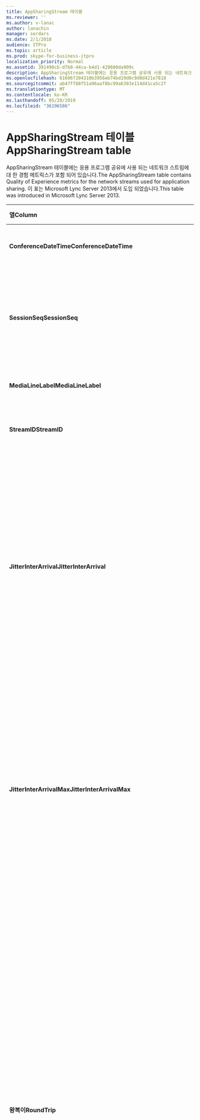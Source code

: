 ```yaml
---
title: AppSharingStream 테이블
ms.reviewer: ''
ms.author: v-lanac
author: lanachin
manager: serdars
ms.date: 2/1/2018
audience: ITPro
ms.topic: article
ms.prod: skype-for-business-itpro
localization_priority: Normal
ms.assetid: 391490cb-d7b8-44ca-b4d1-429600da909c
description: AppSharingStream 테이블에는 응용 프로그램 공유에 사용 되는 네트워크 스트림에 대 한 경험 메트릭스가 포함 되어 있습니다. 이 표는 Microsoft Lync Server 2013에서 도입 되었습니다.
ms.openlocfilehash: 61606f204310b3956eb74bd19d0c9d8d421e7818
ms.sourcegitcommit: ab47ff88f51a96aaf8bc99a6303e114d41ca5c2f
ms.translationtype: MT
ms.contentlocale: ko-KR
ms.lasthandoff: 05/20/2019
ms.locfileid: "36196586"
---
```

# <a name="appsharingstream-table"></a><span data-ttu-id="8f780-104">AppSharingStream 테이블</span><span class="sxs-lookup"><span data-stu-id="8f780-104">AppSharingStream table</span></span>
 
<span data-ttu-id="8f780-105">AppSharingStream 테이블에는 응용 프로그램 공유에 사용 되는 네트워크 스트림에 대 한 경험 메트릭스가 포함 되어 있습니다.</span><span class="sxs-lookup"><span data-stu-id="8f780-105">The AppSharingStream table contains Quality of Experience metrics for the network streams used for application sharing.</span></span> <span data-ttu-id="8f780-106">이 표는 Microsoft Lync Server 2013에서 도입 되었습니다.</span><span class="sxs-lookup"><span data-stu-id="8f780-106">This table was introduced in Microsoft Lync Server 2013.</span></span>
  
|<span data-ttu-id="8f780-107">**열**</span><span class="sxs-lookup"><span data-stu-id="8f780-107">**Column**</span></span>|<span data-ttu-id="8f780-108">**데이터 형식**</span><span class="sxs-lookup"><span data-stu-id="8f780-108">**Data Type**</span></span>|<span data-ttu-id="8f780-109">**키/인덱스**</span><span class="sxs-lookup"><span data-stu-id="8f780-109">**Key/Index**</span></span>|<span data-ttu-id="8f780-110">**세부적인**</span><span class="sxs-lookup"><span data-stu-id="8f780-110">**Details**</span></span>|
|:-----|:-----|:-----|:-----|
|<span data-ttu-id="8f780-111">**ConferenceDateTime**</span><span class="sxs-lookup"><span data-stu-id="8f780-111">**ConferenceDateTime**</span></span> <br/> |<span data-ttu-id="8f780-112">Dmtf</span><span class="sxs-lookup"><span data-stu-id="8f780-112">dateTime</span></span>  <br/> |<span data-ttu-id="8f780-113">기본, 외래</span><span class="sxs-lookup"><span data-stu-id="8f780-113">Primary, Foreign</span></span>  <br/> |<span data-ttu-id="8f780-114">세션이 시작 된 날짜 및 시간입니다.</span><span class="sxs-lookup"><span data-stu-id="8f780-114">Date and time that the session started.</span></span>  <br/> |
|<span data-ttu-id="8f780-115">**SessionSeq**</span><span class="sxs-lookup"><span data-stu-id="8f780-115">**SessionSeq**</span></span> <br/> |<span data-ttu-id="8f780-116">int</span><span class="sxs-lookup"><span data-stu-id="8f780-116">int</span></span>  <br/> |<span data-ttu-id="8f780-117">기본, 외래</span><span class="sxs-lookup"><span data-stu-id="8f780-117">Primary, Foreign</span></span>  <br/> |<span data-ttu-id="8f780-118">동일한 날짜와 동시에 시작 된 세션을 구분 하는 데 사용 되는 순차 식별자입니다.</span><span class="sxs-lookup"><span data-stu-id="8f780-118">Sequential identifier used to distinguish between sessions that started on the same date and at the same time.</span></span>  <br/> |
|<span data-ttu-id="8f780-119">**MediaLineLabel**</span><span class="sxs-lookup"><span data-stu-id="8f780-119">**MediaLineLabel**</span></span> <br/> |<span data-ttu-id="8f780-120">tinyint</span><span class="sxs-lookup"><span data-stu-id="8f780-120">tinyint</span></span>  <br/> |<span data-ttu-id="8f780-121">기본, 외래</span><span class="sxs-lookup"><span data-stu-id="8f780-121">Primary, Foreign</span></span>  <br/> | <span data-ttu-id="8f780-122">자세한 내용은 [Medialine 테이블](https://docs.microsoft.com/skypeforbusiness/schema-reference/quality-of-experience-qoe-database-schema/medialine-0)을 참조 하세요.</span><span class="sxs-lookup"><span data-stu-id="8f780-122">See [MediaLine Table](https://docs.microsoft.com/skypeforbusiness/schema-reference/quality-of-experience-qoe-database-schema/medialine-0).</span></span> <br/> |
|<span data-ttu-id="8f780-123">**StreamID**</span><span class="sxs-lookup"><span data-stu-id="8f780-123">**StreamID**</span></span> <br/> |<span data-ttu-id="8f780-124">int</span><span class="sxs-lookup"><span data-stu-id="8f780-124">int</span></span>  <br/> |<span data-ttu-id="8f780-125">주요한</span><span class="sxs-lookup"><span data-stu-id="8f780-125">Primary</span></span>  <br/> |<span data-ttu-id="8f780-126">응용 프로그램 공유 스트림의 고유 식별자입니다.</span><span class="sxs-lookup"><span data-stu-id="8f780-126">Unique identifier of the application sharing stream.</span></span>  <br/> |
|<span data-ttu-id="8f780-127">**JitterInterArrival**</span><span class="sxs-lookup"><span data-stu-id="8f780-127">**JitterInterArrival**</span></span> <br/> |<span data-ttu-id="8f780-128">int</span><span class="sxs-lookup"><span data-stu-id="8f780-128">int</span></span>  <br/> ||<span data-ttu-id="8f780-129">RTP 패킷 도착 간에 감지 된 평균 지터.</span><span class="sxs-lookup"><span data-stu-id="8f780-129">Average jitter detected between RTP packet arrivals.</span></span> <span data-ttu-id="8f780-130">(지터는 통화에 대 한 "shakiness"의 척도입니다.) 높은 지터 값은 일반적으로 혼잡 또는 오버 로드 된 미디어 서버로 인해 발생 하며 오디오를 왜곡 하거나 손실 하 게 됩니다.</span><span class="sxs-lookup"><span data-stu-id="8f780-130">(Jitter is a measure of the "shakiness" of a call.) High jitter values are typically caused by congestion or an overloaded media server, and result in distorted or lost audio.</span></span>  <br/> |
|<span data-ttu-id="8f780-131">**JitterInterArrivalMax**</span><span class="sxs-lookup"><span data-stu-id="8f780-131">**JitterInterArrivalMax**</span></span> <br/> |<span data-ttu-id="8f780-132">int</span><span class="sxs-lookup"><span data-stu-id="8f780-132">int</span></span>  <br/> ||<span data-ttu-id="8f780-133">RTP 패킷 도착 사이에서 감지 된 최대 지터.</span><span class="sxs-lookup"><span data-stu-id="8f780-133">Maximum jitter detected between RTP packet arrivals.</span></span> <span data-ttu-id="8f780-134">(지터는 통화에 대 한 "shakiness"의 척도입니다.) 높은 지터 값은 일반적으로 혼잡 또는 오버 로드 된 미디어 서버로 인해 발생 하며 오디오를 왜곡 하거나 손실 하 게 됩니다.</span><span class="sxs-lookup"><span data-stu-id="8f780-134">(Jitter is a measure of the "shakiness" of a call.) High jitter values are typically caused by congestion or an overloaded media server, and result in distorted or lost audio.</span></span>  <br/> |
|<span data-ttu-id="8f780-135">**왕복이**</span><span class="sxs-lookup"><span data-stu-id="8f780-135">**RoundTrip**</span></span> <br/> |<span data-ttu-id="8f780-136">int</span><span class="sxs-lookup"><span data-stu-id="8f780-136">int</span></span>  <br/> ||<span data-ttu-id="8f780-137">실시간 전송 프로토콜 패킷이 다른 끝점으로 이동한 다음 다시 이동 하는 데 필요한 평균 시간 (밀리초)입니다.</span><span class="sxs-lookup"><span data-stu-id="8f780-137">Average amount of (in milliseconds) required for a Real-Time Transport Protocol packet to travel to another endpoint and then back.</span></span> <span data-ttu-id="8f780-138">200 밀리초 이하의 왕복 시간은 허용 되는 품질로 간주 됩니다.</span><span class="sxs-lookup"><span data-stu-id="8f780-138">Round-trip times of 200 milliseconds or less are considered of acceptable quality.</span></span>  <br/> <span data-ttu-id="8f780-139">높은 라운드트립 값은 국제 통화 라우팅으로 인해 발생할 수 있습니다. 라우팅 구성이 잘못 되었습니다. 또는 오버 로드 된 미디어 서버.</span><span class="sxs-lookup"><span data-stu-id="8f780-139">High round-trip values can be caused by international call routing; a routing misconfiguration; or an overloaded media server.</span></span> <span data-ttu-id="8f780-140">왕복 시간이 높으면 양방향 실시간 음성 대화에서 문제가 발생 합니다.</span><span class="sxs-lookup"><span data-stu-id="8f780-140">High round-trip times result in difficulties with two-way, real-time audio conversations.</span></span>  <br/> |
|<span data-ttu-id="8f780-141">**RoundTripMax**</span><span class="sxs-lookup"><span data-stu-id="8f780-141">**RoundTripMax**</span></span> <br/> |<span data-ttu-id="8f780-142">int</span><span class="sxs-lookup"><span data-stu-id="8f780-142">int</span></span>  <br/> ||<span data-ttu-id="8f780-143">실시간 전송 프로토콜 패킷이 다른 끝점으로 이동한 다음 다시 이동 하는 데 필요한 최대 양 (밀리초)입니다.</span><span class="sxs-lookup"><span data-stu-id="8f780-143">Maximum amount of (in milliseconds) required for a Real-Time Transport Protocol packet to travel to another endpoint and then back.</span></span> <span data-ttu-id="8f780-144">200 밀리초 이하의 왕복 시간은 허용 되는 품질로 간주 됩니다.</span><span class="sxs-lookup"><span data-stu-id="8f780-144">Round-trip times of 200 milliseconds or less are considered of acceptable quality.</span></span>  <br/> <span data-ttu-id="8f780-145">높은 라운드트립 값은 국제 통화 라우팅으로 인해 발생할 수 있습니다. 라우팅 구성이 잘못 되었습니다. 또는 오버 로드 된 미디어 서버.</span><span class="sxs-lookup"><span data-stu-id="8f780-145">High round-trip values can be caused by international call routing; a routing misconfiguration; or an overloaded media server.</span></span> <span data-ttu-id="8f780-146">왕복 시간이 높으면 양방향 실시간 음성 대화에서 문제가 발생 합니다.</span><span class="sxs-lookup"><span data-stu-id="8f780-146">High round-trip times result in difficulties with two-way, real-time audio conversations.</span></span>  <br/> |
|<span data-ttu-id="8f780-147">**PacketLossRate**</span><span class="sxs-lookup"><span data-stu-id="8f780-147">**PacketLossRate**</span></span> <br/> |<span data-ttu-id="8f780-148">o</span><span class="sxs-lookup"><span data-stu-id="8f780-148">float</span></span>  <br/> ||<span data-ttu-id="8f780-149">RTP (실시간 전송 프로토콜) 패킷 손실의 평균 비율입니다.</span><span class="sxs-lookup"><span data-stu-id="8f780-149">Average rate of Real-Time Transport Protocol (RTP) packet loss.</span></span> <span data-ttu-id="8f780-150">(패킷 손실은 RTP 패킷, 인터넷에서 오디오 및 비디오를 전송 하는 데 사용 되는 프로토콜인 해당 목적지에 도달 하지 못한 경우에 발생 합니다.) 일반적으로 정체 때문에 손실률이 높습니다. 대역폭 부족, 무선 정체 또는 간섭. 또는 오버 로드 된 미디어 서버.</span><span class="sxs-lookup"><span data-stu-id="8f780-150">(Packet loss occurs when RTP packets, a protocol used for transmitting audio and video across the Internet, failed to reach their destination.) High loss rates are generally caused by congestion; lack of bandwidth; wireless congestion or interference; or an overloaded media server.</span></span> <span data-ttu-id="8f780-151">패킷 손실은 일반적으로 오디오의 왜곡 또는 분실을 발생 합니다.</span><span class="sxs-lookup"><span data-stu-id="8f780-151">Packet loss typically results in distorted or lost audio.</span></span>  <br/> |
|<span data-ttu-id="8f780-152">**PacketLossRateMax**</span><span class="sxs-lookup"><span data-stu-id="8f780-152">**PacketLossRateMax**</span></span> <br/> |<span data-ttu-id="8f780-153">o</span><span class="sxs-lookup"><span data-stu-id="8f780-153">float</span></span>  <br/> ||<span data-ttu-id="8f780-154">RTP (실시간 전송 프로토콜) 패킷 손실의 최대 속도입니다.</span><span class="sxs-lookup"><span data-stu-id="8f780-154">Maximum rate of Real-Time Transport Protocol (RTP) packet loss.</span></span> <span data-ttu-id="8f780-155">(패킷 손실은 RTP 패킷, 인터넷에서 오디오 및 비디오를 전송 하는 데 사용 되는 프로토콜인 해당 목적지에 도달 하지 못한 경우에 발생 합니다.) 일반적으로 정체 때문에 손실률이 높습니다. 대역폭 부족, 무선 정체 또는 간섭. 또는 오버 로드 된 미디어 서버.</span><span class="sxs-lookup"><span data-stu-id="8f780-155">(Packet loss occurs when RTP packets, a protocol used for transmitting audio and video across the Internet, failed to reach their destination.) High loss rates are generally caused by congestion; lack of bandwidth; wireless congestion or interference; or an overloaded media server.</span></span> <span data-ttu-id="8f780-156">패킷 손실은 일반적으로 오디오의 왜곡 또는 분실을 발생 합니다.</span><span class="sxs-lookup"><span data-stu-id="8f780-156">Packet loss typically results in distorted or lost audio.</span></span>  <br/> |
|<span data-ttu-id="8f780-157">**PacketUtilization**</span><span class="sxs-lookup"><span data-stu-id="8f780-157">**PacketUtilization**</span></span> <br/> |<span data-ttu-id="8f780-158">int</span><span class="sxs-lookup"><span data-stu-id="8f780-158">int</span></span>  <br/> ||<span data-ttu-id="8f780-159">전송 된 패킷 수입니다.</span><span class="sxs-lookup"><span data-stu-id="8f780-159">Number of packets sent.</span></span>  <br/> |
|<span data-ttu-id="8f780-160">**BandwidthEst**</span><span class="sxs-lookup"><span data-stu-id="8f780-160">**BandwidthEst**</span></span> <br/> |<span data-ttu-id="8f780-161">int</span><span class="sxs-lookup"><span data-stu-id="8f780-161">int</span></span>  <br/> ||<span data-ttu-id="8f780-162">세션이 끝날 때 사용 가능한 예상 단방향 대역폭입니다.</span><span class="sxs-lookup"><span data-stu-id="8f780-162">Estimated one-way bandwidth available at the end of the session.</span></span> <span data-ttu-id="8f780-163">초당 비트 수로 보고 됩니다.</span><span class="sxs-lookup"><span data-stu-id="8f780-163">Reported in bits per second.</span></span>  <br/> |
|<span data-ttu-id="8f780-164">**AppSharingPayloadDescription**</span><span class="sxs-lookup"><span data-stu-id="8f780-164">**AppSharingPayloadDescription**</span></span> <br/> |<span data-ttu-id="8f780-165">int</span><span class="sxs-lookup"><span data-stu-id="8f780-165">int</span></span>  <br/> ||<span data-ttu-id="8f780-166">응용 프로그램 공유 페이로드에 대 한 설명입니다.</span><span class="sxs-lookup"><span data-stu-id="8f780-166">Description of the application sharing payload.</span></span>  <br/> |
|<span data-ttu-id="8f780-167">**RelativeOneWayTotal**</span><span class="sxs-lookup"><span data-stu-id="8f780-167">**RelativeOneWayTotal**</span></span> <br/> |<span data-ttu-id="8f780-168">o</span><span class="sxs-lookup"><span data-stu-id="8f780-168">float</span></span>  <br/> ||<span data-ttu-id="8f780-169">단방향 총 대기 시간입니다.</span><span class="sxs-lookup"><span data-stu-id="8f780-169">Total amount of one-way latency.</span></span> <span data-ttu-id="8f780-170">상대적 단방향 대기 시간은 클라이언트와 서버 간의 지연을 측정 합니다.</span><span class="sxs-lookup"><span data-stu-id="8f780-170">Relative one-way latency measures the delay between the client and the server.</span></span>  <br/> |
|<span data-ttu-id="8f780-171">**RelativeOneWayAverage**</span><span class="sxs-lookup"><span data-stu-id="8f780-171">**RelativeOneWayAverage**</span></span> <br/> |<span data-ttu-id="8f780-172">o</span><span class="sxs-lookup"><span data-stu-id="8f780-172">float</span></span>  <br/> ||<span data-ttu-id="8f780-173">평균 단방향 대기 시간입니다.</span><span class="sxs-lookup"><span data-stu-id="8f780-173">Average amount of one-way latency.</span></span> <span data-ttu-id="8f780-174">상대적 단방향 대기 시간은 클라이언트와 서버 간의 지연을 측정 합니다.</span><span class="sxs-lookup"><span data-stu-id="8f780-174">Relative one-way latency measures the delay between the client and the server.</span></span>  <br/> |
|<span data-ttu-id="8f780-175">**RelativeOneWayMax**</span><span class="sxs-lookup"><span data-stu-id="8f780-175">**RelativeOneWayMax**</span></span> <br/> |<span data-ttu-id="8f780-176">o</span><span class="sxs-lookup"><span data-stu-id="8f780-176">float</span></span>  <br/> ||<span data-ttu-id="8f780-177">단방향 대기 시간의 최대 양입니다.</span><span class="sxs-lookup"><span data-stu-id="8f780-177">Maximum amount of one-way latency.</span></span> <span data-ttu-id="8f780-178">상대적 단방향 대기 시간은 클라이언트와 서버 간의 지연을 측정 합니다.</span><span class="sxs-lookup"><span data-stu-id="8f780-178">Relative one-way latency measures the delay between the client and the server.</span></span>  <br/> |
|<span data-ttu-id="8f780-179">**RelativeOneWayBurstOccurrences**</span><span class="sxs-lookup"><span data-stu-id="8f780-179">**RelativeOneWayBurstOccurrences**</span></span> <br/> |<span data-ttu-id="8f780-180">int</span><span class="sxs-lookup"><span data-stu-id="8f780-180">int</span></span>  <br/> ||<span data-ttu-id="8f780-181">전체 단방향 버스트 횟수입니다.</span><span class="sxs-lookup"><span data-stu-id="8f780-181">Total one-way burst occurrences.</span></span> <span data-ttu-id="8f780-182">"Bursty" 전송은 안정적 스트림이 아닌 버스트로 데이터가 흐르는 전송입니다.</span><span class="sxs-lookup"><span data-stu-id="8f780-182">A "bursty" transmission is a transmission where data flows in unpredictable bursts as opposed to a steady stream.</span></span> <span data-ttu-id="8f780-183">이 메트릭은 클라이언트와 서버 간의 데이터 흐름을 측정 합니다.</span><span class="sxs-lookup"><span data-stu-id="8f780-183">This metric measures data flow between the client and the server.</span></span>  <br/> |
|<span data-ttu-id="8f780-184">**RelativeOneWayBurstDensity**</span><span class="sxs-lookup"><span data-stu-id="8f780-184">**RelativeOneWayBurstDensity**</span></span> <br/> |<span data-ttu-id="8f780-185">o</span><span class="sxs-lookup"><span data-stu-id="8f780-185">float</span></span>  <br/> ||<span data-ttu-id="8f780-186">전체 단방향 버스트 밀도.</span><span class="sxs-lookup"><span data-stu-id="8f780-186">Total one-way burst density.</span></span> <span data-ttu-id="8f780-187">"Bursty" 전송은 안정적 스트림이 아닌 버스트로 데이터가 흐르는 전송입니다.</span><span class="sxs-lookup"><span data-stu-id="8f780-187">A "bursty" transmission is a transmission where data flows in unpredictable bursts as opposed to a steady stream.</span></span> <span data-ttu-id="8f780-188">이 메트릭은 클라이언트와 서버 간의 데이터 흐름을 측정 합니다.</span><span class="sxs-lookup"><span data-stu-id="8f780-188">This metric measures data flow between the client and the server.</span></span>  <br/> |
|<span data-ttu-id="8f780-189">**RelativeOneWayBurstDuration**</span><span class="sxs-lookup"><span data-stu-id="8f780-189">**RelativeOneWayBurstDuration**</span></span> <br/> |<span data-ttu-id="8f780-190">o</span><span class="sxs-lookup"><span data-stu-id="8f780-190">float</span></span>  <br/> ||<span data-ttu-id="8f780-191">전체 단방향 버스트 기간입니다.</span><span class="sxs-lookup"><span data-stu-id="8f780-191">Total one-way burst duration.</span></span> <span data-ttu-id="8f780-192">"Bursty" 전송은 안정적 스트림이 아닌 버스트로 데이터가 흐르는 전송입니다.</span><span class="sxs-lookup"><span data-stu-id="8f780-192">A "bursty" transmission is a transmission where data flows in unpredictable bursts as opposed to a steady stream.</span></span> <span data-ttu-id="8f780-193">이 메트릭은 클라이언트와 서버 간의 데이터 흐름을 측정 합니다.</span><span class="sxs-lookup"><span data-stu-id="8f780-193">This metric measures data flow between the client and the server.</span></span>  <br/> |
|<span data-ttu-id="8f780-194">**RelativeOneWayGapOccurrences**</span><span class="sxs-lookup"><span data-stu-id="8f780-194">**RelativeOneWayGapOccurrences**</span></span> <br/> |<span data-ttu-id="8f780-195">int</span><span class="sxs-lookup"><span data-stu-id="8f780-195">int</span></span>  <br/> ||<span data-ttu-id="8f780-196">전체 단방향 간격이 발생 합니다.</span><span class="sxs-lookup"><span data-stu-id="8f780-196">Total one-way gap occurrences.</span></span> <span data-ttu-id="8f780-197">"Bursty" 전송은 안정적 스트림이 아닌 버스트로 데이터가 흐르는 전송입니다. 간격은 이러한 버스트 간의 지연을 나타냅니다.</span><span class="sxs-lookup"><span data-stu-id="8f780-197">A "bursty" transmission is a transmission where data flows in unpredictable bursts as opposed to a steady stream; gaps indicate delays between these bursts.</span></span> <span data-ttu-id="8f780-198">이 메트릭은 클라이언트와 서버 간의 데이터 흐름을 측정 합니다.</span><span class="sxs-lookup"><span data-stu-id="8f780-198">This metric measures data flow between the client and the server.</span></span>  <br/> |
|<span data-ttu-id="8f780-199">**RelativeOneWayGapDensity**</span><span class="sxs-lookup"><span data-stu-id="8f780-199">**RelativeOneWayGapDensity**</span></span> <br/> |<span data-ttu-id="8f780-200">o</span><span class="sxs-lookup"><span data-stu-id="8f780-200">float</span></span>  <br/> ||<span data-ttu-id="8f780-201">전체 단방향 간격 밀도.</span><span class="sxs-lookup"><span data-stu-id="8f780-201">Total one-way gap density.</span></span> <span data-ttu-id="8f780-202">"Bursty" 전송은 안정적 스트림이 아닌 버스트로 데이터가 흐르는 전송입니다. 간격은 이러한 버스트 간의 지연을 나타냅니다.</span><span class="sxs-lookup"><span data-stu-id="8f780-202">A "bursty" transmission is a transmission where data flows in unpredictable bursts as opposed to a steady stream; gaps indicate delays between these bursts.</span></span> <span data-ttu-id="8f780-203">이 메트릭은 클라이언트와 서버 간의 데이터 흐름을 측정 합니다.</span><span class="sxs-lookup"><span data-stu-id="8f780-203">This metric measures data flow between the client and the server.</span></span>  <br/> |
|<span data-ttu-id="8f780-204">**RelativeOneWayGapDuration**</span><span class="sxs-lookup"><span data-stu-id="8f780-204">**RelativeOneWayGapDuration**</span></span> <br/> |<span data-ttu-id="8f780-205">o</span><span class="sxs-lookup"><span data-stu-id="8f780-205">float</span></span>  <br/> ||<span data-ttu-id="8f780-206">전체 단방향 간격 기간입니다.</span><span class="sxs-lookup"><span data-stu-id="8f780-206">Total one-way gap duration.</span></span> <span data-ttu-id="8f780-207">"Bursty" 전송은 안정적 스트림이 아닌 버스트로 데이터가 흐르는 전송입니다. 간격은 이러한 버스트 간의 지연을 나타냅니다.</span><span class="sxs-lookup"><span data-stu-id="8f780-207">A "bursty" transmission is a transmission where data flows in unpredictable bursts as opposed to a steady stream; gaps indicate delays between these bursts.</span></span> <span data-ttu-id="8f780-208">이 메트릭은 클라이언트와 서버 간의 데이터 흐름을 측정 합니다.</span><span class="sxs-lookup"><span data-stu-id="8f780-208">This metric measures data flow between the client and the server.</span></span>  <br/> |
|<span data-ttu-id="8f780-209">**ApplicationSharingType**</span><span class="sxs-lookup"><span data-stu-id="8f780-209">**ApplicationSharingType**</span></span> <br/> |<span data-ttu-id="8f780-210">varChar (256)</span><span class="sxs-lookup"><span data-stu-id="8f780-210">varChar(256)</span></span>  <br/> ||<span data-ttu-id="8f780-211">응용 프로그램 역할 (공유자 또는 뷰어) 및 콘텐츠 형식.</span><span class="sxs-lookup"><span data-stu-id="8f780-211">Application role (Sharer or Viewer) and content type.</span></span>  <br/> |
|<span data-ttu-id="8f780-212">**RDPTileProcessingLatencyTotal**</span><span class="sxs-lookup"><span data-stu-id="8f780-212">**RDPTileProcessingLatencyTotal**</span></span> <br/> |<span data-ttu-id="8f780-213">o</span><span class="sxs-lookup"><span data-stu-id="8f780-213">float</span></span>  <br/> ||<span data-ttu-id="8f780-214">RDP (원격 데스크톱 프로토콜) 타일의 총 처리 시간입니다.</span><span class="sxs-lookup"><span data-stu-id="8f780-214">Total processing time for remote desktop protocol (RDP) tiles.</span></span> <span data-ttu-id="8f780-215">합계가 높을수록 보기 환경에 걸리는 시간이 길어집니다.</span><span class="sxs-lookup"><span data-stu-id="8f780-215">A higher total equates to a longer delay in the viewing experience.</span></span>  <br/> |
|<span data-ttu-id="8f780-216">**RDPTileProcessingLatencyAverage**</span><span class="sxs-lookup"><span data-stu-id="8f780-216">**RDPTileProcessingLatencyAverage**</span></span> <br/> |<span data-ttu-id="8f780-217">o</span><span class="sxs-lookup"><span data-stu-id="8f780-217">float</span></span>  <br/> ||<span data-ttu-id="8f780-218">RDP (원격 데스크톱 프로토콜) 타일의 평균 처리 시간입니다.</span><span class="sxs-lookup"><span data-stu-id="8f780-218">Average processing time for remote desktop protocol (RDP) tiles.</span></span> <span data-ttu-id="8f780-219">합계가 높을수록 보기 환경에 걸리는 시간이 길어집니다.</span><span class="sxs-lookup"><span data-stu-id="8f780-219">A higher total equates to a longer delay in the viewing experience.</span></span>  <br/> |
|<span data-ttu-id="8f780-220">**RDPTileProcessingLatencyMax**</span><span class="sxs-lookup"><span data-stu-id="8f780-220">**RDPTileProcessingLatencyMax**</span></span> <br/> |<span data-ttu-id="8f780-221">o</span><span class="sxs-lookup"><span data-stu-id="8f780-221">float</span></span>  <br/> ||<span data-ttu-id="8f780-222">RDP (원격 데스크톱 프로토콜) 타일의 최대 처리 시간입니다.</span><span class="sxs-lookup"><span data-stu-id="8f780-222">Maximum processing time for remote desktop protocol (RDP) tiles.</span></span> <span data-ttu-id="8f780-223">합계가 높을수록 보기 환경에 걸리는 시간이 길어집니다.</span><span class="sxs-lookup"><span data-stu-id="8f780-223">A higher total equates to a longer delay in the viewing experience.</span></span>  <br/> |
|<span data-ttu-id="8f780-224">**RDPTileProcessingLatencyBurstOccurrences**</span><span class="sxs-lookup"><span data-stu-id="8f780-224">**RDPTileProcessingLatencyBurstOccurrences**</span></span> <br/> |<span data-ttu-id="8f780-225">int</span><span class="sxs-lookup"><span data-stu-id="8f780-225">int</span></span>  <br/> ||<span data-ttu-id="8f780-226">RDP (원격 데스크톱 프로토콜) 타일에 대해 처리 시간에 걸리는 버스트 횟수입니다.</span><span class="sxs-lookup"><span data-stu-id="8f780-226">Burst occurrences in the processing time for remote desktop protocol (RDP) tiles.</span></span> <span data-ttu-id="8f780-227">"Bursty" 전송은 안정적 스트림이 아닌 버스트로 데이터가 흐르는 전송입니다.</span><span class="sxs-lookup"><span data-stu-id="8f780-227">A "bursty" transmission is a transmission where data flows in unpredictable bursts as opposed to a steady stream.</span></span>  <br/> |
|<span data-ttu-id="8f780-228">**RDPTileProcessingLatencyBurstDensity**</span><span class="sxs-lookup"><span data-stu-id="8f780-228">**RDPTileProcessingLatencyBurstDensity**</span></span> <br/> |<span data-ttu-id="8f780-229">o</span><span class="sxs-lookup"><span data-stu-id="8f780-229">float</span></span>  <br/> ||<span data-ttu-id="8f780-230">RDP (원격 데스크톱 프로토콜) 타일의 처리 시간에 대 한 버스트 밀도.</span><span class="sxs-lookup"><span data-stu-id="8f780-230">Burst density in the processing time for remote desktop protocol (RDP) tiles.</span></span> <span data-ttu-id="8f780-231">"Bursty" 전송은 안정적 스트림이 아닌 버스트로 데이터가 흐르는 전송입니다.</span><span class="sxs-lookup"><span data-stu-id="8f780-231">A "bursty" transmission is a transmission where data flows in unpredictable bursts as opposed to a steady stream.</span></span>  <br/> |
|<span data-ttu-id="8f780-232">**RDPTileProcessingLatencyBurstDuration**</span><span class="sxs-lookup"><span data-stu-id="8f780-232">**RDPTileProcessingLatencyBurstDuration**</span></span> <br/> |<span data-ttu-id="8f780-233">o</span><span class="sxs-lookup"><span data-stu-id="8f780-233">float</span></span>  <br/> ||<span data-ttu-id="8f780-234">RDP (원격 데스크톱 프로토콜) 타일의 처리 시간에 대 한 버스트 기간입니다.</span><span class="sxs-lookup"><span data-stu-id="8f780-234">Burst duration in the processing time for remote desktop protocol (RDP) tiles.</span></span> <span data-ttu-id="8f780-235">"Bursty" 전송은 안정적 스트림이 아닌 버스트로 데이터가 흐르는 전송입니다.</span><span class="sxs-lookup"><span data-stu-id="8f780-235">A "bursty" transmission is a transmission where data flows in unpredictable bursts as opposed to a steady stream.</span></span>  <br/> |
|<span data-ttu-id="8f780-236">**RDPTileProcessingLatencyGapOccurrences**</span><span class="sxs-lookup"><span data-stu-id="8f780-236">**RDPTileProcessingLatencyGapOccurrences**</span></span> <br/> |<span data-ttu-id="8f780-237">int</span><span class="sxs-lookup"><span data-stu-id="8f780-237">int</span></span>  <br/> ||<span data-ttu-id="8f780-238">RDP (원격 데스크톱 프로토콜) 타일에 대 한 처리 시간 간격</span><span class="sxs-lookup"><span data-stu-id="8f780-238">Gap occurrences in the processing time for remote desktop protocol (RDP) tiles.</span></span>  <br/> |
|<span data-ttu-id="8f780-239">**RDPTileProcessingLatencyGapDensity**</span><span class="sxs-lookup"><span data-stu-id="8f780-239">**RDPTileProcessingLatencyGapDensity**</span></span> <br/> |<span data-ttu-id="8f780-240">o</span><span class="sxs-lookup"><span data-stu-id="8f780-240">float</span></span>  <br/> ||<span data-ttu-id="8f780-241">RDP (원격 데스크톱 프로토콜) 타일의 처리 시간에 대 한 간격 밀도</span><span class="sxs-lookup"><span data-stu-id="8f780-241">Gap density in the processing time for remote desktop protocol (RDP) tiles.</span></span> <span data-ttu-id="8f780-242">낮은 간격 밀도는 더 나은 시청 환경을 말합니다.</span><span class="sxs-lookup"><span data-stu-id="8f780-242">Low gap density equates to a better viewing experience.</span></span>  <br/> |
|<span data-ttu-id="8f780-243">**RDPTileProcessingLatencyGapDuration**</span><span class="sxs-lookup"><span data-stu-id="8f780-243">**RDPTileProcessingLatencyGapDuration**</span></span> <br/> |<span data-ttu-id="8f780-244">o</span><span class="sxs-lookup"><span data-stu-id="8f780-244">float</span></span>  <br/> ||<span data-ttu-id="8f780-245">RDP (원격 데스크톱 프로토콜) 타일의 처리 시간에 대 한 간격 기간입니다.</span><span class="sxs-lookup"><span data-stu-id="8f780-245">Gap duration in the processing time for remote desktop protocol (RDP) tiles.</span></span> <span data-ttu-id="8f780-246">짧은 간격 기간은 더 나은 시청 환경과 동등 합니다.</span><span class="sxs-lookup"><span data-stu-id="8f780-246">Short gap durations equate to a better viewing experience.</span></span>  <br/> |
|<span data-ttu-id="8f780-247">**CaptureTileRateTotal**</span><span class="sxs-lookup"><span data-stu-id="8f780-247">**CaptureTileRateTotal**</span></span> <br/> |<span data-ttu-id="8f780-248">o</span><span class="sxs-lookup"><span data-stu-id="8f780-248">float</span></span>  <br/> ||<span data-ttu-id="8f780-249">캡처된 타일의 총 속도 (타일/초)입니다.</span><span class="sxs-lookup"><span data-stu-id="8f780-249">Total rate of captured tiles (in tiles per second).</span></span>  <br/> |
|<span data-ttu-id="8f780-250">**CaptureTileRateAverage**</span><span class="sxs-lookup"><span data-stu-id="8f780-250">**CaptureTileRateAverage**</span></span> <br/> |<span data-ttu-id="8f780-251">o</span><span class="sxs-lookup"><span data-stu-id="8f780-251">float</span></span>  <br/> ||<span data-ttu-id="8f780-252">캡처된 타일의 평균 비율 (초당 타일 수)입니다.</span><span class="sxs-lookup"><span data-stu-id="8f780-252">Average rate of captured tiles (in tiles per second).</span></span>  <br/> |
|<span data-ttu-id="8f780-253">**CaptureTileRateMax**</span><span class="sxs-lookup"><span data-stu-id="8f780-253">**CaptureTileRateMax**</span></span> <br/> |<span data-ttu-id="8f780-254">o</span><span class="sxs-lookup"><span data-stu-id="8f780-254">float</span></span>  <br/> ||<span data-ttu-id="8f780-255">캡처한 타일의 최대 속도 (초 당 타일 수)입니다.</span><span class="sxs-lookup"><span data-stu-id="8f780-255">Maximum rate of captured tiles (in tiles per second).</span></span>  <br/> |
|<span data-ttu-id="8f780-256">**CaptureTileRateBurstOccurrences**</span><span class="sxs-lookup"><span data-stu-id="8f780-256">**CaptureTileRateBurstOccurrences**</span></span> <br/> |<span data-ttu-id="8f780-257">t</span><span class="sxs-lookup"><span data-stu-id="8f780-257">in t</span></span>  <br/> ||<span data-ttu-id="8f780-258">캡처된 타일의 속도 (초 당 타일 단위)의 버스트 횟수입니다.</span><span class="sxs-lookup"><span data-stu-id="8f780-258">Burst occurrences in the rate of captured tiles (in tiles per second).</span></span>  <br/> |
|<span data-ttu-id="8f780-259">**CaptureTileRateBurstDensity**</span><span class="sxs-lookup"><span data-stu-id="8f780-259">**CaptureTileRateBurstDensity**</span></span> <br/> |<span data-ttu-id="8f780-260">o</span><span class="sxs-lookup"><span data-stu-id="8f780-260">float</span></span>  <br/> ||<span data-ttu-id="8f780-261">캡처한 타일 속도의 버스트 밀도 (초당 타일 수)입니다.</span><span class="sxs-lookup"><span data-stu-id="8f780-261">Burst density in the rate of captured tiles (in tiles per second).</span></span>  <br/> |
|<span data-ttu-id="8f780-262">**CaptureTileRateBurstDuration**</span><span class="sxs-lookup"><span data-stu-id="8f780-262">**CaptureTileRateBurstDuration**</span></span> <br/> |<span data-ttu-id="8f780-263">o</span><span class="sxs-lookup"><span data-stu-id="8f780-263">float</span></span>  <br/> ||<span data-ttu-id="8f780-264">캡처된 타일의 속도 (초당 타일 단위)로 버스트 기간을 유지 합니다.</span><span class="sxs-lookup"><span data-stu-id="8f780-264">Burst duration in the rate of captured tiles (in tiles per second).</span></span>  <br/> |
|<span data-ttu-id="8f780-265">**CaptureTileRateGapOccurrences**</span><span class="sxs-lookup"><span data-stu-id="8f780-265">**CaptureTileRateGapOccurrences**</span></span> <br/> |<span data-ttu-id="8f780-266">int</span><span class="sxs-lookup"><span data-stu-id="8f780-266">int</span></span>  <br/> ||<span data-ttu-id="8f780-267">캡처된 타일의 비율 (초 당 타일 단위) 간격입니다.</span><span class="sxs-lookup"><span data-stu-id="8f780-267">Gap occurrences in the rate of captured tiles (in tiles per second).</span></span>  <br/> |
|<span data-ttu-id="8f780-268">**CaptureTileRateGapDensity**</span><span class="sxs-lookup"><span data-stu-id="8f780-268">**CaptureTileRateGapDensity**</span></span> <br/> |<span data-ttu-id="8f780-269">o</span><span class="sxs-lookup"><span data-stu-id="8f780-269">float</span></span>  <br/> ||<span data-ttu-id="8f780-270">캡처된 타일의 비율 (초당 타일 수)의 간격 밀도</span><span class="sxs-lookup"><span data-stu-id="8f780-270">Gap density in the rate of captured tiles (in tiles per second).</span></span>  <br/> |
|<span data-ttu-id="8f780-271">**CaptureTileRateGapDuration**</span><span class="sxs-lookup"><span data-stu-id="8f780-271">**CaptureTileRateGapDuration**</span></span> <br/> |<span data-ttu-id="8f780-272">o</span><span class="sxs-lookup"><span data-stu-id="8f780-272">float</span></span>  <br/> ||<span data-ttu-id="8f780-273">캡처된 타일의 비율 (초당 타일 단위) 간격입니다.</span><span class="sxs-lookup"><span data-stu-id="8f780-273">Gap duration in the rate of captured tiles (in tiles per second).</span></span>  <br/> |
|<span data-ttu-id="8f780-274">**SpoiledTilePercentTotal**</span><span class="sxs-lookup"><span data-stu-id="8f780-274">**SpoiledTilePercentTotal**</span></span> <br/> |<span data-ttu-id="8f780-275">o</span><span class="sxs-lookup"><span data-stu-id="8f780-275">float</span></span>  <br/> ||<span data-ttu-id="8f780-276">Viewer에 도달 하지 않았지만 대신 새 콘텐츠가 삭제 되 고 덮어쓴 콘텐츠의 총 백분율입니다.</span><span class="sxs-lookup"><span data-stu-id="8f780-276">Total percentage of the content that did not reach the viewer but was instead discarded and overwritten by fresh content.</span></span>  <br/> |
|<span data-ttu-id="8f780-277">**SpoiledTilePercentAverage**</span><span class="sxs-lookup"><span data-stu-id="8f780-277">**SpoiledTilePercentAverage**</span></span> <br/> |<span data-ttu-id="8f780-278">o</span><span class="sxs-lookup"><span data-stu-id="8f780-278">float</span></span>  <br/> ||<span data-ttu-id="8f780-279">Viewer에 도달 하지 않은 콘텐츠의 평균 백분율이 며, 그 대신 삭제 되 고 새 콘텐츠가 덮어쓰여집니다.</span><span class="sxs-lookup"><span data-stu-id="8f780-279">Average percentage of the content that did not reach the viewer but was instead discarded and overwritten by fresh content.</span></span>  <br/> |
|<span data-ttu-id="8f780-280">**SpoiledTilePercentMax**</span><span class="sxs-lookup"><span data-stu-id="8f780-280">**SpoiledTilePercentMax**</span></span> <br/> |<span data-ttu-id="8f780-281">o</span><span class="sxs-lookup"><span data-stu-id="8f780-281">float</span></span>  <br/> ||<span data-ttu-id="8f780-282">Viewer에 도달 하지 않았지만 대신 새 콘텐츠가 삭제 되 고 덮어쓴 콘텐츠의 최대 백분율입니다.</span><span class="sxs-lookup"><span data-stu-id="8f780-282">Maximum percentage of the content that did not reach the viewer but was instead discarded and overwritten by fresh content.</span></span>  <br/> |
|<span data-ttu-id="8f780-283">**SpoiledTilePercentBurstOccurrences**</span><span class="sxs-lookup"><span data-stu-id="8f780-283">**SpoiledTilePercentBurstOccurrences**</span></span> <br/> |<span data-ttu-id="8f780-284">int</span><span class="sxs-lookup"><span data-stu-id="8f780-284">int</span></span>  <br/> ||<span data-ttu-id="8f780-285">Viewer에 도달 하지 않았지만 대신 새 콘텐츠가 삭제 되 고 덮어쓴 콘텐츠의 버스트 발생</span><span class="sxs-lookup"><span data-stu-id="8f780-285">Burst occurrences for the content that did not reach the viewer but was instead discarded and overwritten by fresh content.</span></span>  <br/> |
|<span data-ttu-id="8f780-286">**SpoiledTilePercentBurstDensity**</span><span class="sxs-lookup"><span data-stu-id="8f780-286">**SpoiledTilePercentBurstDensity**</span></span> <br/> |<span data-ttu-id="8f780-287">o</span><span class="sxs-lookup"><span data-stu-id="8f780-287">float</span></span>  <br/> ||<span data-ttu-id="8f780-288">Viewer에 도달 하지는 않았지만 대신 새 콘텐츠가 삭제 되 고 덮어쓴 콘텐츠의 버스트 밀도.</span><span class="sxs-lookup"><span data-stu-id="8f780-288">Burst density for the content that did not reach the viewer but was instead discarded and overwritten by fresh content.</span></span>  <br/> |
|<span data-ttu-id="8f780-289">**SpoiledTilePercentBurstDuration**</span><span class="sxs-lookup"><span data-stu-id="8f780-289">**SpoiledTilePercentBurstDuration**</span></span> <br/> |<span data-ttu-id="8f780-290">o</span><span class="sxs-lookup"><span data-stu-id="8f780-290">float</span></span>  <br/> ||<span data-ttu-id="8f780-291">Viewer에 도달 하지 않았지만 대신 새 콘텐츠가 삭제 되 고 덮어쓴 콘텐츠의 버스트 기간입니다.</span><span class="sxs-lookup"><span data-stu-id="8f780-291">Burst duration for the content that did not reach the viewer but was instead discarded and overwritten by fresh content.</span></span>  <br/> |
|<span data-ttu-id="8f780-292">**SpoiledTilePercentGapOccurrences**</span><span class="sxs-lookup"><span data-stu-id="8f780-292">**SpoiledTilePercentGapOccurrences**</span></span> <br/> |<span data-ttu-id="8f780-293">int</span><span class="sxs-lookup"><span data-stu-id="8f780-293">int</span></span>  <br/> ||<span data-ttu-id="8f780-294">표시기에 도달 하지는 않았지만 대신 새 콘텐츠가 삭제 되 고 덮어쓴 콘텐츠의 간격이 발생 합니다.</span><span class="sxs-lookup"><span data-stu-id="8f780-294">Gap occurrences for the content that did not reach the viewer but was instead discarded and overwritten by fresh content.</span></span>  <br/> |
|<span data-ttu-id="8f780-295">**SpoiledTilePercentGapDensity**</span><span class="sxs-lookup"><span data-stu-id="8f780-295">**SpoiledTilePercentGapDensity**</span></span> <br/> |<span data-ttu-id="8f780-296">o</span><span class="sxs-lookup"><span data-stu-id="8f780-296">float</span></span>  <br/> ||<span data-ttu-id="8f780-297">Viewer에 도달 하지는 않지만 대신 새 콘텐츠가 삭제 되 고 덮어쓴 콘텐츠의 간격 조밀도</span><span class="sxs-lookup"><span data-stu-id="8f780-297">Gap density for the content that did not reach the viewer but was instead discarded and overwritten by fresh content.</span></span>  <br/> |
|<span data-ttu-id="8f780-298">**SpoiledTilePercentGapDuration**</span><span class="sxs-lookup"><span data-stu-id="8f780-298">**SpoiledTilePercentGapDuration**</span></span> <br/> |<span data-ttu-id="8f780-299">o</span><span class="sxs-lookup"><span data-stu-id="8f780-299">float</span></span>  <br/> ||<span data-ttu-id="8f780-300">Viewer에 도달 하지 않았지만 대신 새 콘텐츠가 삭제 되 고 덮어쓴 콘텐츠의 간격 기간입니다.</span><span class="sxs-lookup"><span data-stu-id="8f780-300">Gap duration for the content that did not reach the viewer but was instead discarded and overwritten by fresh content.</span></span>  <br/> |
|<span data-ttu-id="8f780-301">**ScrapingFrameRateTotal**</span><span class="sxs-lookup"><span data-stu-id="8f780-301">**ScrapingFrameRateTotal**</span></span> <br/> |<span data-ttu-id="8f780-302">o</span><span class="sxs-lookup"><span data-stu-id="8f780-302">float</span></span>  <br/> ||<span data-ttu-id="8f780-303">그래픽 원본에서 scraped 총 프레임 수입니다.</span><span class="sxs-lookup"><span data-stu-id="8f780-303">Total number of frames scraped from the graphics source.</span></span>  <br/> |
|<span data-ttu-id="8f780-304">**ScrapingFrameRateAverage**</span><span class="sxs-lookup"><span data-stu-id="8f780-304">**ScrapingFrameRateAverage**</span></span> <br/> |<span data-ttu-id="8f780-305">o</span><span class="sxs-lookup"><span data-stu-id="8f780-305">float</span></span>  <br/> ||<span data-ttu-id="8f780-306">그래픽 원본에서 scraped 평균 프레임 수입니다.</span><span class="sxs-lookup"><span data-stu-id="8f780-306">Average number of frames scraped from the graphics source.</span></span>  <br/> |
|<span data-ttu-id="8f780-307">**ScrapingFrameRateMax**</span><span class="sxs-lookup"><span data-stu-id="8f780-307">**ScrapingFrameRateMax**</span></span> <br/> |<span data-ttu-id="8f780-308">o</span><span class="sxs-lookup"><span data-stu-id="8f780-308">float</span></span>  <br/> ||<span data-ttu-id="8f780-309">그래픽 원본에서 scraped 최대 프레임 수를 표시 합니다.</span><span class="sxs-lookup"><span data-stu-id="8f780-309">Maximum number of frames scraped from the graphics source.</span></span>  <br/> |
|<span data-ttu-id="8f780-310">**ScrapingFrameRateBurstOccurrences**</span><span class="sxs-lookup"><span data-stu-id="8f780-310">**ScrapingFrameRateBurstOccurrences**</span></span> <br/> |<span data-ttu-id="8f780-311">int</span><span class="sxs-lookup"><span data-stu-id="8f780-311">int</span></span>  <br/> ||<span data-ttu-id="8f780-312">그래픽 원본에서 scraped 프레임의 버스트 발생</span><span class="sxs-lookup"><span data-stu-id="8f780-312">Burst occurrences in the frames scraped from the graphics source.</span></span>  <br/> |
|<span data-ttu-id="8f780-313">**ScrapingFrameRateBurstDensity**</span><span class="sxs-lookup"><span data-stu-id="8f780-313">**ScrapingFrameRateBurstDensity**</span></span> <br/> |<span data-ttu-id="8f780-314">o</span><span class="sxs-lookup"><span data-stu-id="8f780-314">float</span></span>  <br/> ||<span data-ttu-id="8f780-315">그래픽 원본에서 scraped 프레임의 버스트 밀도.</span><span class="sxs-lookup"><span data-stu-id="8f780-315">Burst density in the frames scraped from the graphics source.</span></span>  <br/> |
|<span data-ttu-id="8f780-316">**ScrapingFrameRateBurstDuration**</span><span class="sxs-lookup"><span data-stu-id="8f780-316">**ScrapingFrameRateBurstDuration**</span></span> <br/> |<span data-ttu-id="8f780-317">o</span><span class="sxs-lookup"><span data-stu-id="8f780-317">float</span></span>  <br/> ||<span data-ttu-id="8f780-318">그래픽 원본에서 scraped 프레임의 버스트 지속 시간입니다.</span><span class="sxs-lookup"><span data-stu-id="8f780-318">Burst duration in the frames scraped from the graphics source.</span></span>  <br/> |
|<span data-ttu-id="8f780-319">**ScrapingFrameRateGapOccurrences**</span><span class="sxs-lookup"><span data-stu-id="8f780-319">**ScrapingFrameRateGapOccurrences**</span></span> <br/> |<span data-ttu-id="8f780-320">int</span><span class="sxs-lookup"><span data-stu-id="8f780-320">int</span></span>  <br/> ||<span data-ttu-id="8f780-321">그래픽 원본에서 프레임의 간격 scraped.</span><span class="sxs-lookup"><span data-stu-id="8f780-321">Gap occurrences in the frames scraped from the graphics source.</span></span>  <br/> |
|<span data-ttu-id="8f780-322">**ScrapingFrameRateGapDensity**</span><span class="sxs-lookup"><span data-stu-id="8f780-322">**ScrapingFrameRateGapDensity**</span></span> <br/> |<span data-ttu-id="8f780-323">o</span><span class="sxs-lookup"><span data-stu-id="8f780-323">float</span></span>  <br/> ||<span data-ttu-id="8f780-324">그래픽 원본에서 scraped 프레임의 간격 조밀도</span><span class="sxs-lookup"><span data-stu-id="8f780-324">Gap density in the frames scraped from the graphics source.</span></span>  <br/> |
|<span data-ttu-id="8f780-325">**ScrapingFrameRateGapDuration**</span><span class="sxs-lookup"><span data-stu-id="8f780-325">**ScrapingFrameRateGapDuration**</span></span> <br/> |<span data-ttu-id="8f780-326">o</span><span class="sxs-lookup"><span data-stu-id="8f780-326">float</span></span>  <br/> ||<span data-ttu-id="8f780-327">그래픽 원본에서 scraped 프레임의 간격 지속 시간입니다.</span><span class="sxs-lookup"><span data-stu-id="8f780-327">Gap duration in the frames scraped from the graphics source.</span></span>  <br/> |
|<span data-ttu-id="8f780-328">**IncomingTileRateTotal**</span><span class="sxs-lookup"><span data-stu-id="8f780-328">**IncomingTileRateTotal**</span></span> <br/> |<span data-ttu-id="8f780-329">o</span><span class="sxs-lookup"><span data-stu-id="8f780-329">float</span></span>  <br/> ||<span data-ttu-id="8f780-330">뷰어에서 받은 총 수신 프레임 속도입니다.</span><span class="sxs-lookup"><span data-stu-id="8f780-330">Total incoming frame rate as received by the viewer.</span></span>  <br/> |
|<span data-ttu-id="8f780-331">**IncomingTileRateAverage**</span><span class="sxs-lookup"><span data-stu-id="8f780-331">**IncomingTileRateAverage**</span></span> <br/> |<span data-ttu-id="8f780-332">o</span><span class="sxs-lookup"><span data-stu-id="8f780-332">float</span></span>  <br/> ||<span data-ttu-id="8f780-333">뷰어에서 받은 수신 프레임의 평균 속도입니다.</span><span class="sxs-lookup"><span data-stu-id="8f780-333">Average incoming frame rate as received by the viewer.</span></span>  <br/> |
|<span data-ttu-id="8f780-334">**IncomingTileRateMax**</span><span class="sxs-lookup"><span data-stu-id="8f780-334">**IncomingTileRateMax**</span></span> <br/> |<span data-ttu-id="8f780-335">o</span><span class="sxs-lookup"><span data-stu-id="8f780-335">float</span></span>  <br/> ||<span data-ttu-id="8f780-336">뷰어에서 수신 된 최대 타일 속도입니다.</span><span class="sxs-lookup"><span data-stu-id="8f780-336">Maximum incoming tile rate as received by the viewer.</span></span>  <br/> |
|<span data-ttu-id="8f780-337">**IncomingTileRateBurstOccurrences**</span><span class="sxs-lookup"><span data-stu-id="8f780-337">**IncomingTileRateBurstOccurrences**</span></span> <br/> |<span data-ttu-id="8f780-338">int</span><span class="sxs-lookup"><span data-stu-id="8f780-338">int</span></span>  <br/> ||<span data-ttu-id="8f780-339">뷰어에서 받은 들어오는 타일 속도의 버스트 횟수입니다.</span><span class="sxs-lookup"><span data-stu-id="8f780-339">Burst occurrences in the incoming tile rate as received by the viewer.</span></span>  <br/> |
|<span data-ttu-id="8f780-340">**IncomingTileRateBurstDensity**</span><span class="sxs-lookup"><span data-stu-id="8f780-340">**IncomingTileRateBurstDensity**</span></span> <br/> |<span data-ttu-id="8f780-341">o</span><span class="sxs-lookup"><span data-stu-id="8f780-341">float</span></span>  <br/> ||<span data-ttu-id="8f780-342">뷰어에서 받은 들어오는 타일 속도의 버스트 밀도.</span><span class="sxs-lookup"><span data-stu-id="8f780-342">Burst density in the incoming tile rate as received by the viewer.</span></span>  <br/> |
|<span data-ttu-id="8f780-343">**IncomingTileRateBurstDuration**</span><span class="sxs-lookup"><span data-stu-id="8f780-343">**IncomingTileRateBurstDuration**</span></span> <br/> |<span data-ttu-id="8f780-344">o</span><span class="sxs-lookup"><span data-stu-id="8f780-344">float</span></span>  <br/> ||<span data-ttu-id="8f780-345">뷰어에서 받은 들어오는 타일 속도의 버스트 기간입니다.</span><span class="sxs-lookup"><span data-stu-id="8f780-345">Burst duration in the incoming tile rate as received by the viewer.</span></span>  <br/> |
|<span data-ttu-id="8f780-346">**IncomingTileRateGapOccurrences**</span><span class="sxs-lookup"><span data-stu-id="8f780-346">**IncomingTileRateGapOccurrences**</span></span> <br/> |<span data-ttu-id="8f780-347">int</span><span class="sxs-lookup"><span data-stu-id="8f780-347">int</span></span>  <br/> ||<span data-ttu-id="8f780-348">Viewer에서 받은 들어오는 타일 속도의 간격 횟수입니다.</span><span class="sxs-lookup"><span data-stu-id="8f780-348">Gap occurrences in the incoming tile rate as received by the viewer.</span></span>  <br/> |
|<span data-ttu-id="8f780-349">**IncomingTileRateGapDensity**</span><span class="sxs-lookup"><span data-stu-id="8f780-349">**IncomingTileRateGapDensity**</span></span> <br/> |<span data-ttu-id="8f780-350">o</span><span class="sxs-lookup"><span data-stu-id="8f780-350">float</span></span>  <br/> ||<span data-ttu-id="8f780-351">뷰어에서 받은 들어오는 타일 속도의 간격 밀도</span><span class="sxs-lookup"><span data-stu-id="8f780-351">Gap density in the incoming tile rate as received by the viewer.</span></span>  <br/> |
|<span data-ttu-id="8f780-352">**IncomingTileRateGapDuration**</span><span class="sxs-lookup"><span data-stu-id="8f780-352">**IncomingTileRateGapDuration**</span></span> <br/> |<span data-ttu-id="8f780-353">o</span><span class="sxs-lookup"><span data-stu-id="8f780-353">float</span></span>  <br/> ||<span data-ttu-id="8f780-354">뷰어에서 받은 들어오는 타일 속도의 간격 기간입니다.</span><span class="sxs-lookup"><span data-stu-id="8f780-354">Gap duration in the incoming tile rate as received by the viewer.</span></span>  <br/> |
|<span data-ttu-id="8f780-355">**IncomingFrameRateTotal**</span><span class="sxs-lookup"><span data-stu-id="8f780-355">**IncomingFrameRateTotal**</span></span> <br/> |<span data-ttu-id="8f780-356">o</span><span class="sxs-lookup"><span data-stu-id="8f780-356">float</span></span>  <br/> ||<span data-ttu-id="8f780-357">뷰어에서 받은 총 수신 프레임 속도입니다.</span><span class="sxs-lookup"><span data-stu-id="8f780-357">Total incoming frame rate as received by the viewer.</span></span>  <br/> |
|<span data-ttu-id="8f780-358">**IncomingFrameRateAverage**</span><span class="sxs-lookup"><span data-stu-id="8f780-358">**IncomingFrameRateAverage**</span></span> <br/> |<span data-ttu-id="8f780-359">o</span><span class="sxs-lookup"><span data-stu-id="8f780-359">float</span></span>  <br/> ||<span data-ttu-id="8f780-360">뷰어에서 받은 수신 프레임의 평균 속도입니다.</span><span class="sxs-lookup"><span data-stu-id="8f780-360">Average incoming frame rate as received by the viewer.</span></span>  <br/> |
|<span data-ttu-id="8f780-361">**IncomingFrameRateMax**</span><span class="sxs-lookup"><span data-stu-id="8f780-361">**IncomingFrameRateMax**</span></span> <br/> |<span data-ttu-id="8f780-362">o</span><span class="sxs-lookup"><span data-stu-id="8f780-362">float</span></span>  <br/> ||<span data-ttu-id="8f780-363">뷰어에서 받은 최대 수신 프레임 속도입니다.</span><span class="sxs-lookup"><span data-stu-id="8f780-363">Maximum incoming frame rate as received by the viewer.</span></span>  <br/> |
|<span data-ttu-id="8f780-364">**IncomingFrameRateBurstOccurrences**</span><span class="sxs-lookup"><span data-stu-id="8f780-364">**IncomingFrameRateBurstOccurrences**</span></span> <br/> |<span data-ttu-id="8f780-365">int</span><span class="sxs-lookup"><span data-stu-id="8f780-365">int</span></span>  <br/> ||<span data-ttu-id="8f780-366">뷰어에서 받은 들어오는 프레임 속도의 버스트 횟수입니다.</span><span class="sxs-lookup"><span data-stu-id="8f780-366">Burst occurrences in the incoming frame rate as received by the viewer.</span></span>  <br/> |
|<span data-ttu-id="8f780-367">**IncomingFrameRateBurstDensity**</span><span class="sxs-lookup"><span data-stu-id="8f780-367">**IncomingFrameRateBurstDensity**</span></span> <br/> |<span data-ttu-id="8f780-368">o</span><span class="sxs-lookup"><span data-stu-id="8f780-368">float</span></span>  <br/> ||<span data-ttu-id="8f780-369">뷰어에서 받은 들어오는 프레임 속도의 버스트 밀도.</span><span class="sxs-lookup"><span data-stu-id="8f780-369">Burst density in the incoming frame rate as received by the viewer.</span></span>  <br/> |
|<span data-ttu-id="8f780-370">**IncomingFrameRateBurstDuration**</span><span class="sxs-lookup"><span data-stu-id="8f780-370">**IncomingFrameRateBurstDuration**</span></span> <br/> |<span data-ttu-id="8f780-371">o</span><span class="sxs-lookup"><span data-stu-id="8f780-371">float</span></span>  <br/> ||<span data-ttu-id="8f780-372">뷰어에서 받은 들어오는 프레임 속도의 버스트 기간입니다.</span><span class="sxs-lookup"><span data-stu-id="8f780-372">Burst duration in the incoming frame rate as received by the viewer.</span></span>  <br/> |
|<span data-ttu-id="8f780-373">**IncomingFrameRateGapOccurrences**</span><span class="sxs-lookup"><span data-stu-id="8f780-373">**IncomingFrameRateGapOccurrences**</span></span> <br/> |<span data-ttu-id="8f780-374">int</span><span class="sxs-lookup"><span data-stu-id="8f780-374">int</span></span>  <br/> ||<span data-ttu-id="8f780-375">뷰어에서 받은 들어오는 프레임 속도의 간격</span><span class="sxs-lookup"><span data-stu-id="8f780-375">Gap occurrences in the incoming frame rate as received by the viewer.</span></span>  <br/> |
|<span data-ttu-id="8f780-376">**IncomingFrameRateGapDensity**</span><span class="sxs-lookup"><span data-stu-id="8f780-376">**IncomingFrameRateGapDensity**</span></span> <br/> |<span data-ttu-id="8f780-377">o</span><span class="sxs-lookup"><span data-stu-id="8f780-377">float</span></span>  <br/> ||<span data-ttu-id="8f780-378">뷰어에서 받은 들어오는 프레임 속도의 간격 밀도</span><span class="sxs-lookup"><span data-stu-id="8f780-378">Gap density in the incoming frame rate as received by the viewer.</span></span>  <br/> |
|<span data-ttu-id="8f780-379">**IncomingFrameRateDuration**</span><span class="sxs-lookup"><span data-stu-id="8f780-379">**IncomingFrameRateDuration**</span></span> <br/> |<span data-ttu-id="8f780-380">o</span><span class="sxs-lookup"><span data-stu-id="8f780-380">float</span></span>  <br/> ||<span data-ttu-id="8f780-381">뷰어에서 받은 들어오는 프레임 속도의 간격 기간입니다.</span><span class="sxs-lookup"><span data-stu-id="8f780-381">Gap duration in the incoming frame rate as received by the viewer.</span></span>  <br/> |
|<span data-ttu-id="8f780-382">**OutgoingTileRateTotal**</span><span class="sxs-lookup"><span data-stu-id="8f780-382">**OutgoingTileRateTotal**</span></span> <br/> |<span data-ttu-id="8f780-383">o</span><span class="sxs-lookup"><span data-stu-id="8f780-383">float</span></span>  <br/> ||<span data-ttu-id="8f780-384">보낸 사람의 총 송신 타일 속도입니다.</span><span class="sxs-lookup"><span data-stu-id="8f780-384">Total outgoing tile rate for the sender.</span></span>  <br/> |
|<span data-ttu-id="8f780-385">**OutgoingTileRateAverage**</span><span class="sxs-lookup"><span data-stu-id="8f780-385">**OutgoingTileRateAverage**</span></span> <br/> |<span data-ttu-id="8f780-386">o</span><span class="sxs-lookup"><span data-stu-id="8f780-386">float</span></span>  <br/> ||<span data-ttu-id="8f780-387">보낸 사람에 대 한 송신 타일 속도의 평균입니다.</span><span class="sxs-lookup"><span data-stu-id="8f780-387">Average outgoing tile rate for the sender.</span></span>  <br/> |
|<span data-ttu-id="8f780-388">**OutgoingTileRateMax**</span><span class="sxs-lookup"><span data-stu-id="8f780-388">**OutgoingTileRateMax**</span></span> <br/> |<span data-ttu-id="8f780-389">o</span><span class="sxs-lookup"><span data-stu-id="8f780-389">float</span></span>  <br/> ||<span data-ttu-id="8f780-390">보낸 사람의 최대 보내는 타일 속도입니다.</span><span class="sxs-lookup"><span data-stu-id="8f780-390">Maximum outgoing tile rate for the sender.</span></span>  <br/> |
|<span data-ttu-id="8f780-391">**OutgoingTileRateBurstOccurrences**</span><span class="sxs-lookup"><span data-stu-id="8f780-391">**OutgoingTileRateBurstOccurrences**</span></span> <br/> |<span data-ttu-id="8f780-392">int</span><span class="sxs-lookup"><span data-stu-id="8f780-392">int</span></span>  <br/> ||<span data-ttu-id="8f780-393">보낸 사람에 대 한 보내는 타일 속도의 버스트 횟수입니다.</span><span class="sxs-lookup"><span data-stu-id="8f780-393">Burst occurrences in the outgoing tile rate for the sender.</span></span>  <br/> |
|<span data-ttu-id="8f780-394">**OutgoingTileRateBurstDensity**</span><span class="sxs-lookup"><span data-stu-id="8f780-394">**OutgoingTileRateBurstDensity**</span></span> <br/> |<span data-ttu-id="8f780-395">o</span><span class="sxs-lookup"><span data-stu-id="8f780-395">float</span></span>  <br/> ||<span data-ttu-id="8f780-396">보낸 사람에 대 한 송신 타일 속도의 버스트 밀도입니다.</span><span class="sxs-lookup"><span data-stu-id="8f780-396">Burst density in the outgoing tile rate for the sender.</span></span>  <br/> |
|<span data-ttu-id="8f780-397">**OutgoingTileRateBurstDuration**</span><span class="sxs-lookup"><span data-stu-id="8f780-397">**OutgoingTileRateBurstDuration**</span></span> <br/> |<span data-ttu-id="8f780-398">o</span><span class="sxs-lookup"><span data-stu-id="8f780-398">float</span></span>  <br/> ||<span data-ttu-id="8f780-399">보낸 사람에 대 한 송신 타일 속도의 버스트 기간입니다.</span><span class="sxs-lookup"><span data-stu-id="8f780-399">Burst duration in the outgoing tile rate for the sender.</span></span>  <br/> |
|<span data-ttu-id="8f780-400">**OutgoingTileRateGapOccurrences**</span><span class="sxs-lookup"><span data-stu-id="8f780-400">**OutgoingTileRateGapOccurrences**</span></span> <br/> |<span data-ttu-id="8f780-401">int</span><span class="sxs-lookup"><span data-stu-id="8f780-401">int</span></span>  <br/> ||<span data-ttu-id="8f780-402">보낸 사람에 대 한 보내는 타일 속도의 간격입니다.</span><span class="sxs-lookup"><span data-stu-id="8f780-402">Gap occurrences in the outgoing tile rate for the sender.</span></span>  <br/> |
|<span data-ttu-id="8f780-403">**OutgoingTileRateGapDensity**</span><span class="sxs-lookup"><span data-stu-id="8f780-403">**OutgoingTileRateGapDensity**</span></span> <br/> |<span data-ttu-id="8f780-404">o</span><span class="sxs-lookup"><span data-stu-id="8f780-404">float</span></span>  <br/> ||<span data-ttu-id="8f780-405">보낸 사람에 대 한 송신 타일 속도의 간격 밀도입니다.</span><span class="sxs-lookup"><span data-stu-id="8f780-405">Gap density in the outgoing tile rate for the sender.</span></span>  <br/> |
|<span data-ttu-id="8f780-406">**OutgoingTileRateGapDuration**</span><span class="sxs-lookup"><span data-stu-id="8f780-406">**OutgoingTileRateGapDuration**</span></span> <br/> |<span data-ttu-id="8f780-407">o</span><span class="sxs-lookup"><span data-stu-id="8f780-407">float</span></span>  <br/> ||<span data-ttu-id="8f780-408">보낸 사람에 대 한 보내는 타일 속도의 간격 기간입니다.</span><span class="sxs-lookup"><span data-stu-id="8f780-408">Gap duration in the outgoing tile rate for the sender.</span></span>  <br/> |
|<span data-ttu-id="8f780-409">**OutgoingFrameRateTotal**</span><span class="sxs-lookup"><span data-stu-id="8f780-409">**OutgoingFrameRateTotal**</span></span> <br/> |<span data-ttu-id="8f780-410">o</span><span class="sxs-lookup"><span data-stu-id="8f780-410">float</span></span>  <br/> ||<span data-ttu-id="8f780-411">보낸 사람의 총 송신 프레임 속도입니다.</span><span class="sxs-lookup"><span data-stu-id="8f780-411">Total outgoing frame rate for the sender.</span></span>  <br/> |
|<span data-ttu-id="8f780-412">**OutgoingFrameRateAverage**</span><span class="sxs-lookup"><span data-stu-id="8f780-412">**OutgoingFrameRateAverage**</span></span> <br/> |<span data-ttu-id="8f780-413">o</span><span class="sxs-lookup"><span data-stu-id="8f780-413">float</span></span>  <br/> ||<span data-ttu-id="8f780-414">보낸 사람의 평균 송신 프레임 속도입니다.</span><span class="sxs-lookup"><span data-stu-id="8f780-414">average outgoing frame rate for the sender.</span></span>  <br/> |
|<span data-ttu-id="8f780-415">**OutgoingFrameRateMax**</span><span class="sxs-lookup"><span data-stu-id="8f780-415">**OutgoingFrameRateMax**</span></span> <br/> |<span data-ttu-id="8f780-416">o</span><span class="sxs-lookup"><span data-stu-id="8f780-416">float</span></span>  <br/> ||<span data-ttu-id="8f780-417">보낸 사람의 최대 송신 프레임 속도입니다.</span><span class="sxs-lookup"><span data-stu-id="8f780-417">Maximum outgoing frame rate for the sender.</span></span>  <br/> |
|<span data-ttu-id="8f780-418">**OutgoingFrameRateBurstOccurrences**</span><span class="sxs-lookup"><span data-stu-id="8f780-418">**OutgoingFrameRateBurstOccurrences**</span></span> <br/> |<span data-ttu-id="8f780-419">int</span><span class="sxs-lookup"><span data-stu-id="8f780-419">int</span></span>  <br/> ||<span data-ttu-id="8f780-420">보낸 사람에 대해 보내는 프레임 속도의 버스트 횟수입니다.</span><span class="sxs-lookup"><span data-stu-id="8f780-420">Burst occurrences in the outgoing frame rate for the sender.</span></span>  <br/> |
|<span data-ttu-id="8f780-421">**OutgoingFrameRateBurstDensity**</span><span class="sxs-lookup"><span data-stu-id="8f780-421">**OutgoingFrameRateBurstDensity**</span></span> <br/> |<span data-ttu-id="8f780-422">o</span><span class="sxs-lookup"><span data-stu-id="8f780-422">float</span></span>  <br/> ||<span data-ttu-id="8f780-423">보낸 사람의 보내는 프레임 속도에 대 한 버스트 밀도입니다.</span><span class="sxs-lookup"><span data-stu-id="8f780-423">Burst density in the outgoing frame rate for the sender.</span></span>  <br/> |
|<span data-ttu-id="8f780-424">**OutgoingFrameRateBurstDuration**</span><span class="sxs-lookup"><span data-stu-id="8f780-424">**OutgoingFrameRateBurstDuration**</span></span> <br/> |<span data-ttu-id="8f780-425">o</span><span class="sxs-lookup"><span data-stu-id="8f780-425">float</span></span>  <br/> ||<span data-ttu-id="8f780-426">보낸 사람에 대 한 보내는 프레임 속도의 버스트 기간입니다.</span><span class="sxs-lookup"><span data-stu-id="8f780-426">Burst duration in the outgoing frame rate for the sender.</span></span>  <br/> |
|<span data-ttu-id="8f780-427">**OutgoingFrameRateGapOccurrences**</span><span class="sxs-lookup"><span data-stu-id="8f780-427">**OutgoingFrameRateGapOccurrences**</span></span> <br/> |<span data-ttu-id="8f780-428">int</span><span class="sxs-lookup"><span data-stu-id="8f780-428">int</span></span>  <br/> ||<span data-ttu-id="8f780-429">보낸 사람에 대해 보내는 프레임 속도의 간격입니다.</span><span class="sxs-lookup"><span data-stu-id="8f780-429">Gap occurrences in the outgoing frame rate for the sender.</span></span>  <br/> |
|<span data-ttu-id="8f780-430">**OutgoingFrameRateGapDensity**</span><span class="sxs-lookup"><span data-stu-id="8f780-430">**OutgoingFrameRateGapDensity**</span></span> <br/> |<span data-ttu-id="8f780-431">o</span><span class="sxs-lookup"><span data-stu-id="8f780-431">float</span></span>  <br/> ||<span data-ttu-id="8f780-432">보낸 사람의 보내는 프레임 속도에 대 한 간격 밀도입니다.</span><span class="sxs-lookup"><span data-stu-id="8f780-432">Gap density in the outgoing frame rate for the sender.</span></span>  <br/> |
|<span data-ttu-id="8f780-433">**OutgoingFrameRateGapDuration**</span><span class="sxs-lookup"><span data-stu-id="8f780-433">**OutgoingFrameRateGapDuration**</span></span> <br/> |<span data-ttu-id="8f780-434">o</span><span class="sxs-lookup"><span data-stu-id="8f780-434">float</span></span>  <br/> ||<span data-ttu-id="8f780-435">보낸 사람의 보내는 프레임 속도에 대 한 간격 기간입니다.</span><span class="sxs-lookup"><span data-stu-id="8f780-435">Gap duration in the outgoing frame rate for the sender.</span></span>  <br/> |
|<span data-ttu-id="8f780-436">**AverageRectangleHeight**</span><span class="sxs-lookup"><span data-stu-id="8f780-436">**AverageRectangleHeight**</span></span> <br/> |<span data-ttu-id="8f780-437">int</span><span class="sxs-lookup"><span data-stu-id="8f780-437">int</span></span>  <br/> ||<span data-ttu-id="8f780-438">평균 비디오 해상도 높이 (픽셀)입니다.</span><span class="sxs-lookup"><span data-stu-id="8f780-438">Average video resolution height, in pixels.</span></span>  <br/> |
|<span data-ttu-id="8f780-439">**AverageRectangleWidth**</span><span class="sxs-lookup"><span data-stu-id="8f780-439">**AverageRectangleWidth**</span></span> <br/> |<span data-ttu-id="8f780-440">int</span><span class="sxs-lookup"><span data-stu-id="8f780-440">int</span></span>  <br/> ||<span data-ttu-id="8f780-441">평균 비디오 해상도 너비 (픽셀 단위)입니다.</span><span class="sxs-lookup"><span data-stu-id="8f780-441">Average video resolution width, in pixels.</span></span>  <br/> |
|<span data-ttu-id="8f780-442">**Ipsec**</span><span class="sxs-lookup"><span data-stu-id="8f780-442">**Inbound**</span></span> <br/> |<span data-ttu-id="8f780-443">다소</span><span class="sxs-lookup"><span data-stu-id="8f780-443">bit</span></span>  <br/> ||<span data-ttu-id="8f780-444">인바운드 전송의 평균 프레임 속도 (초당 프레임 수)입니다.</span><span class="sxs-lookup"><span data-stu-id="8f780-444">Average frame rate (in frames per second) for inbound transmissions.</span></span>  <br/> |
|<span data-ttu-id="8f780-445">**위한**</span><span class="sxs-lookup"><span data-stu-id="8f780-445">**Outbound**</span></span> <br/> |<span data-ttu-id="8f780-446">다소</span><span class="sxs-lookup"><span data-stu-id="8f780-446">bit</span></span>  <br/> ||<span data-ttu-id="8f780-447">아웃 바운드 전송의 평균 프레임 속도 (초당 프레임 수)입니다.</span><span class="sxs-lookup"><span data-stu-id="8f780-447">Average frame rate (in frames per second) for outbound transmissions.</span></span>  <br/> |
|<span data-ttu-id="8f780-448">**SenderIsCallerPAI**</span><span class="sxs-lookup"><span data-stu-id="8f780-448">**SenderIsCallerPAI**</span></span> <br/> |<span data-ttu-id="8f780-449">다소</span><span class="sxs-lookup"><span data-stu-id="8f780-449">bit</span></span>  <br/> ||<span data-ttu-id="8f780-450">1은 스트림 방향이 호출자에서 피호출자로 되었음을 의미 합니다.</span><span class="sxs-lookup"><span data-stu-id="8f780-450">1 means the stream direction is from the caller to callee.</span></span>  <br/> <span data-ttu-id="8f780-451">0은 스트림 방향이 피호출자부터 호출자에 게 있음을 의미 합니다.</span><span class="sxs-lookup"><span data-stu-id="8f780-451">0 means the stream direction is from the callee to the caller.</span></span>  <br/> |
   

